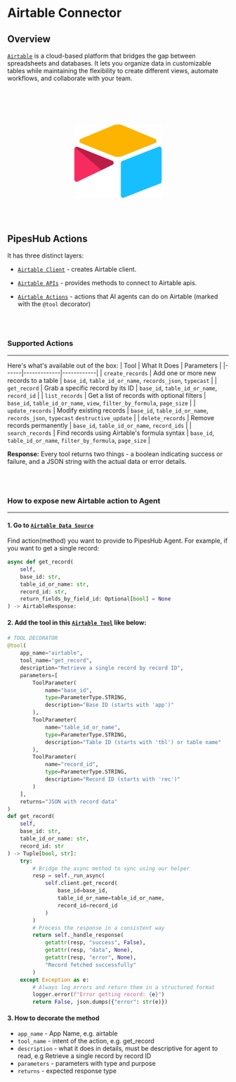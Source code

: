 # Airtable Connector
## Overview
[`Airtable`](https://airtable.com/) is a cloud-based platform that bridges the gap between spreadsheets and databases. It lets you organize data in customizable tables while maintaining the flexibility to create different views, automate workflows, and collaborate with your team.

<br></br>
<br></br>
<div align="center">
  <img src="https://raw.githubusercontent.com/pipeshub-ai/documentation/refs/heads/main/logo/airtable.png" alt="Airtable Logo" width="200"/>
</div>


<br></br>
## PipesHub Actions 

It has three distinct layers:
- [`Airtable Client`](https://github.com/backend/python/app/sources/client/airtable/airtable.py) - creates Airtable client.
<!--([`Local`](/backend/python/app/sources/client/airtable/airtable.py))-->

- [`Airtable APIs`](https://github.com/pipeshub-ai/pipeshub-ai/backend/python/app/sources/external/airtable/airtable.py) - provides methods to connect to Airtable apis.
<!--([`Local`](/backend/python/app/sources/external/airtable/airtable.py))-->

- [`Airtable Actions`](https://github.com/pipeshub-ai/pipeshub-ai/backend/python/app/agents/actions/airtable/airtable.py) - actions that AI agents can do on Airtable (marked with the `@tool` decorator)
<!--([`Local`]/backend/python/app/agents/actions/airtable/airtable.py)-->

<br></br>
### Supported Actions
-----
Here's what's available out of the box:
| Tool | What It Does | Parameters |
|------|-------------|------------|
| `create_records` | Add one or more new records to a table | `base_id`, `table_id_or_name`, `records_json`, `typecast` |
| `get_record` | Grab a specific record by its ID | `base_id`, `table_id_or_name`, `record_id` |
| `list_records` | Get a list of records with optional filters | `base_id`, `table_id_or_name`, `view`, `filter_by_formula`, `page_size` |
| `update_records` | Modify existing records | `base_id`, `table_id_or_name`, `records_json`, `typecast` `destructive_update` |
| `delete_records` | Remove records permanently | `base_id`, `table_id_or_name`, `record_ids` |
| `search_records` | Find records using Airtable's formula syntax | `base_id`, `table_id_or_name`, `filter_by_formula`, `page_size` |

**Response:** Every tool returns two things - a boolean indicating success or failure, and a JSON string with the actual data or error details.

<br></br>
### How to expose new Airtable action to Agent
-----
#### 1. Go to [`Airtable Data Source`](https://github.com/pipeshub-ai/pipeshub-ai/backend/python/app/sources/external/airtable/airtable.py)
Find action(method) you want to provide to PipesHub Agent.
For example, if you want to get a single record:
```python
async def get_record(
    self,
    base_id: str,
    table_id_or_name: str,
    record_id: str,
    return_fields_by_field_id: Optional[bool] = None
) -> AirtableResponse:
```

#### 2. Add the tool in this [`Airtable Tool`](https://github.com/pipeshub-ai/pipeshub-ai/backend/python/app/agents/actions/airtable/airtable.py) like below:
```python
# TOOL DECORATOR
@tool(
    app_name="airtable",
    tool_name="get_record",
    description="Retrieve a single record by record ID",
    parameters=[
        ToolParameter(
            name="base_id",
            type=ParameterType.STRING,
            description="Base ID (starts with 'app')"
        ),
        ToolParameter(
            name="table_id_or_name",
            type=ParameterType.STRING,
            description="Table ID (starts with 'tbl') or table name"
        ),
        ToolParameter(
            name="record_id",
            type=ParameterType.STRING,
            description="Record ID (starts with 'rec')"
        )
    ],
    returns="JSON with record data"
)
def get_record(
    self,
    base_id: str,
    table_id_or_name: str,
    record_id: str
) -> Tuple[bool, str]:
    try:
        # Bridge the async method to sync using our helper
        resp = self._run_async(
            self.client.get_record(
                base_id=base_id,
                table_id_or_name=table_id_or_name,
                record_id=record_id
            )
        )
        # Process the response in a consistent way
        return self._handle_response(
            getattr(resp, "success", False),
            getattr(resp, "data", None),
            getattr(resp, "error", None),
            "Record fetched successfully"
        )
    except Exception as e:
        # Always log errors and return them in a structured format
        logger.error(f"Error getting record: {e}")
        return False, json.dumps({"error": str(e)})
```

#### 3. How to decorate the method
- `app_name` - App Name, e.g. airtable
- `tool_name` - intent of the action, e.g. get_record
- `description` - what it does in details, must be descriptive for agent to read, e.g Retrieve a single record by record ID
- `parameters` - parameters with type and purpose
- `returns` - expected response type